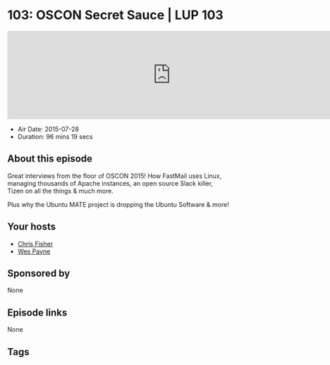# 103: OSCON Secret Sauce | LUP 103

<iframe src="https://player.fireside.fm/v2/RUkczH-V+OxgL5sf9?theme=dark" width="740" height="200" frameborder="0" scrolling="no"></iframe>

* Air Date: 2015-07-28
* Duration: 96 mins 19 secs

## About this episode

Great interviews from the floor of OSCON 2015! How FastMail uses Linux, managing thousands of Apache instances, an open source Slack killer, Tizen on all the things & much more.

Plus why the Ubuntu MATE project is dropping the Ubuntu Software & more!

## Your hosts
* [Chris Fisher](https://linuxunplugged.com/hosts/chrislas)
* [Wes Payne](https://linuxunplugged.com/hosts/wes)

## Sponsored by

None



## Episode links

None



## Tags

